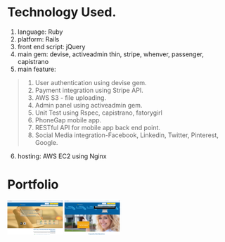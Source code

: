 # Technology Used.

1. language: Ruby
2. platform: Rails
3. front end script: jQuery
4. main gem: devise, activeadmin thin, stripe, whenver, passenger, capistrano
5. main feature: 
 >1. User authentication using devise gem.
 >2. Payment integration using Stripe API.
 >3. AWS S3 - file uploading.
 >4. Admin panel using activeadmin gem.
 >5. Unit Test using Rspec, capistrano, fatorygirl
 >6. PhoneGap mobile app.
 >7. RESTful API for mobile app back end point.
 >8. Social Media integration-Facebook, Linkedin, Twitter, Pinterest, Google.
6. hosting: AWS EC2 using Nginx

# Portfolio
<img src="gen.png" style="width:25%"/>
<img src="gen1.png" style="width:25%"/>
